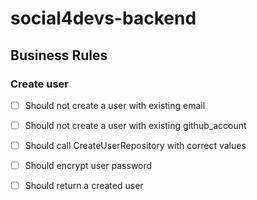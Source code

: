 # social4devs-backend

## Business Rules

### Create user
- [ ] Should not create a user with existing email
- [ ] Should not create a user with existing github_account
- [ ] Should call CreateUserRepository with correct values
- [ ] Should encrypt user password
- [ ] Should return a created user
 